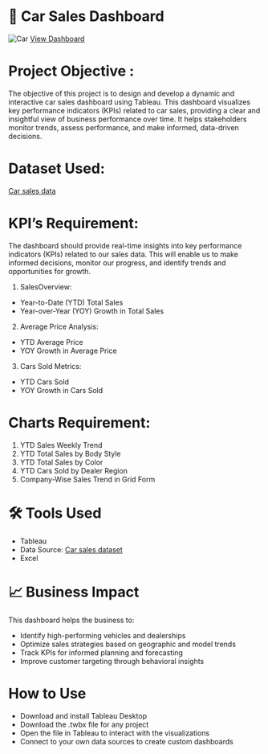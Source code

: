 # 🚗 Car Sales Dashboard
![Car](https://github.com/user-attachments/assets/b15dad8d-95ef-4105-8a33-d09f2736a92d)
[View Dashboard](https://public.tableau.com/views/CarSalesDashboard_17395551733180/CarSalesDashboard?:language=en-US&:sid=&:redirect=auth&:display_count=n&:origin=viz_share_link)
# Project Objective :
The objective of this project is to design and develop a dynamic and interactive car sales dashboard using Tableau. This dashboard visualizes key performance indicators (KPIs) related to car sales, providing a clear and insightful view of business performance over time. It helps stakeholders monitor trends, assess performance, and make informed, data-driven decisions.

# Dataset Used:
[Car sales data](https://github.com/dhruwsunita/Car-Sales-Dashboard/blob/main/Car%20Sales%20Data.xlsx)

# KPI’s Requirement:
The dashboard should provide real-time insights into key performance indicators (KPIs) related to our sales data. This will enable us to make informed decisions, monitor our progress, and identify trends and opportunities for growth.
1.	SalesOverview:
- Year-to-Date (YTD) Total Sales
- Year-over-Year (YOY) Growth in Total Sales
2.	Average Price Analysis:
-	YTD Average Price
-	YOY Growth in Average Price
3.	Cars Sold Metrics:
-	YTD Cars Sold
-	YOY Growth in Cars Sold

# Charts Requirement:
1.	YTD Sales Weekly Trend
2.	YTD Total Sales by Body Style
3.	YTD Total Sales by Color
4.	YTD Cars Sold by Dealer Region
5.	Company-Wise Sales Trend in Grid Form

# 🛠 Tools Used
- Tableau
- Data Source: [Car sales dataset](https://github.com/dhruwsunita/Car-Sales-Dashboard/blob/main/Car%20Sales%20Data.xlsx)
- Excel

# 📈 Business Impact
This dashboard helps the business to:
- Identify high-performing vehicles and dealerships
- Optimize sales strategies based on geographic and model trends
- Track KPIs for informed planning and forecasting
- Improve customer targeting through behavioral insights

# How to Use
- Download and install Tableau Desktop
- Download the .twbx file for any project
- Open the file in Tableau to interact with the visualizations
- Connect to your own data sources to create custom dashboards


